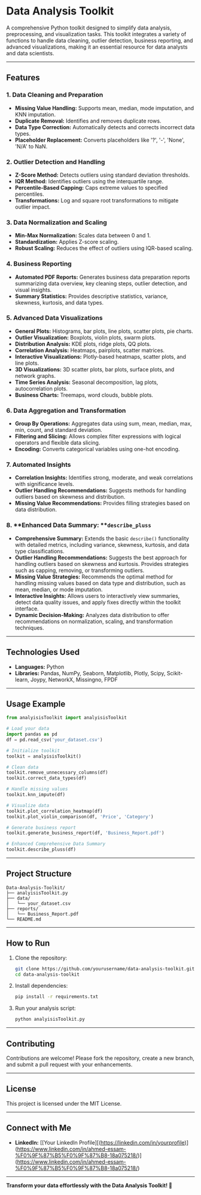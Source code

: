 # Data Analysis Toolkit

A comprehensive Python toolkit designed to simplify data analysis, preprocessing, and visualization tasks. This toolkit integrates a variety of functions to handle data cleaning, outlier detection, business reporting, and advanced visualizations, making it an essential resource for data analysts and data scientists.

---

## **Features**

### 1. **Data Cleaning and Preparation**

- **Missing Value Handling:** Supports mean, median, mode imputation, and KNN imputation.
- **Duplicate Removal:** Identifies and removes duplicate rows.
- **Data Type Correction:** Automatically detects and corrects incorrect data types.
- **Placeholder Replacement:** Converts placeholders like '?', '-', 'None', 'N/A' to NaN.

### 2. **Outlier Detection and Handling**

- **Z-Score Method:** Detects outliers using standard deviation thresholds.
- **IQR Method:** Identifies outliers using the interquartile range.
- **Percentile-Based Capping:** Caps extreme values to specified percentiles.
- **Transformations:** Log and square root transformations to mitigate outlier impact.

### 3. **Data Normalization and Scaling**

- **Min-Max Normalization:** Scales data between 0 and 1.
- **Standardization:** Applies Z-score scaling.
- **Robust Scaling:** Reduces the effect of outliers using IQR-based scaling.

### 4. **Business Reporting**

- **Automated PDF Reports:** Generates business data preparation reports summarizing data overview, key cleaning steps, outlier detection, and visual insights.
- **Summary Statistics:** Provides descriptive statistics, variance, skewness, kurtosis, and data types.

### 5. **Advanced Data Visualizations**

- **General Plots:** Histograms, bar plots, line plots, scatter plots, pie charts.
- **Outlier Visualization:** Boxplots, violin plots, swarm plots.
- **Distribution Analysis:** KDE plots, ridge plots, QQ plots.
- **Correlation Analysis:** Heatmaps, pairplots, scatter matrices.
- **Interactive Visualizations:** Plotly-based heatmaps, scatter plots, and line plots.
- **3D Visualizations:** 3D scatter plots, bar plots, surface plots, and network graphs.
- **Time Series Analysis:** Seasonal decomposition, lag plots, autocorrelation plots.
- **Business Charts:** Treemaps, word clouds, bubble plots.

### 6. **Data Aggregation and Transformation**

- **Group By Operations:** Aggregates data using sum, mean, median, max, min, count, and standard deviation.
- **Filtering and Slicing:** Allows complex filter expressions with logical operators and flexible data slicing.
- **Encoding:** Converts categorical variables using one-hot encoding.

### 7. **Automated Insights**

- **Correlation Insights:** Identifies strong, moderate, and weak correlations with significance levels.
- **Outlier Handling Recommendations:** Suggests methods for handling outliers based on skewness and distribution.
- **Missing Value Recommendations:** Provides filling strategies based on data distribution.

### 8. \*\*Enhanced Data Summary: \*\***`describe_pluss`**

- **Comprehensive Summary:** Extends the basic `describe()` functionality with detailed metrics, including variance, skewness, kurtosis, and data type classifications.
- **Outlier Handling Recommendations:** Suggests the best approach for handling outliers based on skewness and kurtosis. Provides strategies such as capping, removing, or transforming outliers.
- **Missing Value Strategies:** Recommends the optimal method for handling missing values based on data type and distribution, such as mean, median, or mode imputation.
- **Interactive Insights:** Allows users to interactively view summaries, detect data quality issues, and apply fixes directly within the toolkit interface.
- **Dynamic Decision-Making:** Analyzes data distribution to offer recommendations on normalization, scaling, and transformation techniques.

---

## **Technologies Used**

- **Languages:** Python
- **Libraries:** Pandas, NumPy, Seaborn, Matplotlib, Plotly, Scipy, Scikit-learn, Joypy, NetworkX, Missingno, FPDF

---

## **Usage Example**

```python
from analyisisToolkit import analyisisToolkit

# Load your data
import pandas as pd
df = pd.read_csv('your_dataset.csv')

# Initialize toolkit
toolkit = analyisisToolkit()

# Clean data
toolkit.remove_unnecessary_columns(df)
toolkit.correct_data_types(df)

# Handle missing values
toolkit.knn_impute(df)

# Visualize data
toolkit.plot_correlation_heatmap(df)
toolkit.plot_violin_comparison(df, 'Price', 'Category')

# Generate business report
toolkit.generate_business_report(df, 'Business_Report.pdf')

# Enhanced Comprehensive Data Summary
toolkit.describe_pluss(df)
```

---

## **Project Structure**

```
Data-Analysis-Toolkit/
├── analyisisToolkit.py
├── data/
│   └── your_dataset.csv
├── reports/
│   └── Business_Report.pdf
└── README.md
```

---

## **How to Run**

1. Clone the repository:
   ```bash
   git clone https://github.com/yourusername/data-analysis-toolkit.git
   cd data-analysis-toolkit
   ```
2. Install dependencies:
   ```bash
   pip install -r requirements.txt
   ```
3. Run your analysis script:
   ```bash
   python analyisisToolkit.py
   ```

---

## **Contributing**

Contributions are welcome! Please fork the repository, create a new branch, and submit a pull request with your enhancements.

---

## **License**

This project is licensed under the MIT License.

---

## **Connect with Me**

- **LinkedIn:** [[Your LinkedIn Profile][([https://linkedin.com/in/yourprofile)](https://www.linkedin.com/feed/?trk=404_page)](https://www.linkedin.com/in/ahmed-essam-%F0%9F%87%B5%F0%9F%87%B8-18a075218/)](https://www.linkedin.com/in/ahmed-essam-%F0%9F%87%B5%F0%9F%87%B8-18a075218/)
---

**Transform your data effortlessly with the Data Analysis Toolkit! 🚀**

